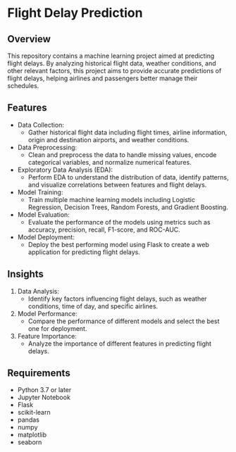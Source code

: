 

# Flight Delay Prediction

## Overview
This repository contains a machine learning project aimed at predicting flight delays. By analyzing historical flight data, weather conditions, and other relevant factors, this project aims to provide accurate predictions of flight delays, helping airlines and passengers better manage their schedules.

## Features
- Data Collection:
  - Gather historical flight data including flight times, airline information, origin and destination airports, and weather conditions.
- Data Preprocessing:
  - Clean and preprocess the data to handle missing values, encode categorical variables, and normalize numerical features.
- Exploratory Data Analysis (EDA):
  - Perform EDA to understand the distribution of data, identify patterns, and visualize correlations between features and flight delays.
- Model Training:
  - Train multiple machine learning models including Logistic Regression, Decision Trees, Random Forests, and Gradient Boosting.
- Model Evaluation:
  - Evaluate the performance of the models using metrics such as accuracy, precision, recall, F1-score, and ROC-AUC.
- Model Deployment:
  - Deploy the best performing model using Flask to create a web application for predicting flight delays.

## Insights
1. Data Analysis:
   - Identify key factors influencing flight delays, such as weather conditions, time of day, and specific airlines.
2. Model Performance:
   - Compare the performance of different models and select the best one for deployment.
3. Feature Importance:
   - Analyze the importance of different features in predicting flight delays.

## Requirements
- Python 3.7 or later
- Jupyter Notebook
- Flask
- scikit-learn
- pandas
- numpy
- matplotlib
- seaborn

